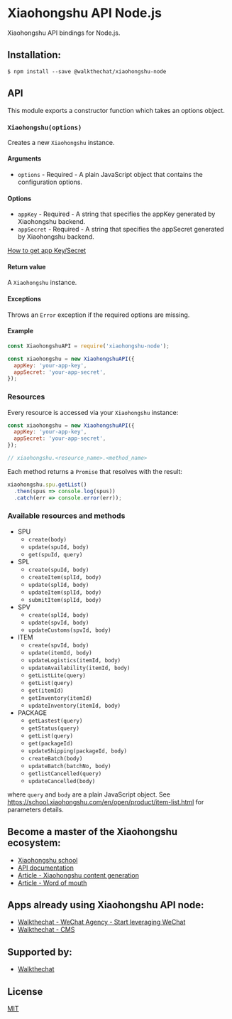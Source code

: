 # Xiaohongshu API Node.js

Xiaohongshu API bindings for Node.js.

## Installation:

```shell
$ npm install --save @walkthechat/xiaohongshu-node
```

## API

This module exports a constructor function which takes an options object.

### `Xiaohongshu(options)`

Creates a new `Xiaohongshu` instance.

#### Arguments

- `options` - Required - A plain JavaScript object that contains the
configuration options.

#### Options

- `appKey` - Required - A string that specifies the appKey generated by Xiaohongshu backend.
- `appSecret` - Required - A string that specifies the appSecret generated by Xiaohongshu backend.

[How to get app Key/Secret](https://school.xiaohongshu.com/en/open/quick-start/how-to-get-app-key.html "How to get app Key/Secret.")

#### Return value

A `Xiaohongshu` instance.

#### Exceptions

Throws an `Error` exception if the required options are missing.

#### Example

```js
const XiaohongshuAPI = require('xiaohongshu-node');

const xiaohongshu = new XiaohongshuAPI({
  appKey: 'your-app-key',
  appSecret: 'your-app-secret',
});
```

### Resources

Every resource is accessed via your `Xiaohongshu` instance:

```js
const xiaohongshu = new XiaohongshuAPI({
  appKey: 'your-app-key',
  appSecret: 'your-app-secret',
});

// xiaohongshu.<resource_name>.<method_name>
```

Each method returns a `Promise` that resolves with the result:

```js
xiaohongshu.spu.getList()
  .then(spus => console.log(spus))
  .catch(err => console.error(err));
```

### Available resources and methods

- SPU
  - `create(body)`
  - `update(spuId, body)`
  - `get(spuId, query)`
- SPL
  - `create(spuId, body)`
  - `createItem(splId, body)`
  - `update(splId, body)`
  - `updateItem(splId, body)`
  - `submitItem(splId, body)`
- SPV
  - `create(splId, body)`
  - `update(spvId, body)`
  - `updateCustoms(spvId, body)`
- ITEM
  - `create(spvId, body)`
  - `update(itemId, body)`
  - `updateLogistics(itemId, body)`
  - `updateAvailability(itemId, body)`
  - `getListLite(query)`
  - `getList(query)`
  - `get(itemId)`
  - `getInventory(itemId)`
  - `updateInventory(itemId, body)`
- PACKAGE
  - `getLastest(query)`
  - `getStatus(query)`
  - `getList(query)`
  - `get(packageId)`
  - `updateShipping(packageId, body)`
  - `createBatch(body)`
  - `updateBatch(batchNo, body)`
  - `getlistCancelled(query)`
  - `updateCancelled(body)`

where `query` and `body` are a plain JavaScript object. 
See https://school.xiaohongshu.com/en/open/product/item-list.html
for parameters details.

## Become a master of the Xiaohongshu ecosystem:

* [Xiaohongshu school ](https://school.xiaohongshu.com/home "Xiaohongshu school ")
* [API documentation](https://school.xiaohongshu.com/en/open/quick-start/introduction.html "API documentation")
* [Article - Xiaohongshu content generation](https://walkthechat.com/taobao-integrates-with-xiaohongshu-to-move-into-content-generation/ "Xiaohongshu content generation")
* [Article - Word of mouth](https://walkthechat.com/xiaohongshu-little-red-book-fostering-e-commerce-via-word-mouth/ "Word of mouth")

##  Apps already using Xiaohongshu API node:

* [Walkthechat - WeChat Agency - Start leveraging WeChat](https://walkthechat.com/ "Walkthechat - WeChat Agency - Start leveraging WeChat")
* [Walkthechat - CMS](https://cms.v3.walkthechat.com "Walkthechat - CMS")

## Supported by:
* [Walkthechat](https://walkthechat.com/ "Walkthechat")

## License

[MIT](LICENSE)
